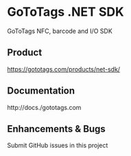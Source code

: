 # GoToTags .NET SDK
GoToTags NFC, barcode and I/O SDK

## Product
https://gototags.com/products/net-sdk/

## Documentation
http://docs./gototags.com

## Enhancements & Bugs
Submit GitHub issues in this project